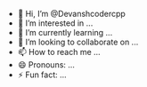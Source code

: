- 👋 Hi, I’m @Devanshcodercpp
- 👀 I’m interested in ...
- 🌱 I’m currently learning ...
- 💞️ I’m looking to collaborate on ...
- 📫 How to reach me ...
- 😄 Pronouns: ...
- ⚡ Fun fact: ...

<!---
Devanshcodercpp/Devanshcodercpp is a ✨ special ✨ repository because its `README.md` (this file) appears on your GitHub profile.
You can click the Preview link to take a look at your changes.
--->
